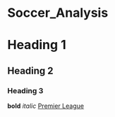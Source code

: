 # Soccer_Analysis
# Heading 1
## Heading 2
### Heading 3
**bold**
*italic*
[Premier League](https://www.premierleague.com/)
